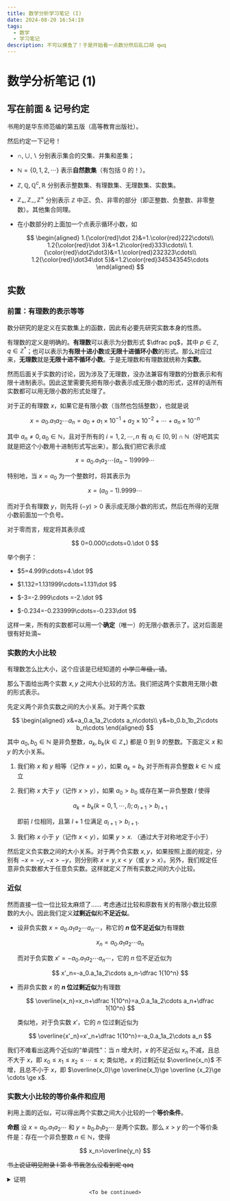 ```yaml
---
title: 数学分析学习笔记 (I)
date: 2024-08-20 16:54:19
tags:
  - 数学
  - 学习笔记
description: 不可以摸鱼了！于是开始看一点数分然后乱口胡 qwq
---
```


# 数学分析笔记 (1)


## 写在前面 & 记号约定

书用的是华东师范编的第五版（高等教育出版社）。

然后约定一下记号！

- $\cap,\cup,\backslash$ 分别表示集合的交集、并集和差集；

- $\mathbb N=\{0,1,2,\cdots\}$ 表示**自然数集**（有包括 $0$ 的！）。

- $\mathbb Z,\mathbb Q,\mathbb Q^c,\mathbb R$ 分别表示整数集、有理数集、无理数集、实数集。

- $\mathbb Z_+,\mathbb Z_-,\mathbb Z^\times$ 分别表示 $\mathbb Z$ 中正、负、非零的部分（即正整数、负整数、非零整数）。其他集合同理。

- 在小数部分的上面加一个点表示循环小数，如
  
  $$
  \begin{aligned}
  1.{\color{red}\dot 2}&=1.\color{red}222\cdots\\
  1.2{\color{red}\dot 3}&=1.2\color{red}333\cdots\\
  1.{\color{red}\dot2\dot3}&=1.\color{red}232323\cdots\\
  1.2{\color{red}\dot34\dot 5}&=1.2\color{red}345343545\cdots
  \end{aligned}
  $$

## 实数

### 前置：有理数的表示等等

数分研究的是定义在实数集上的函数，因此有必要先研究实数本身的性质。

有理数的定义是明确的。**有理数**可以表示为分数形式 $\dfrac pq$，其中 $p\in \mathbb Z,q\in \mathbb Z^*$；也可以表示为**有限十进小数**或**无限十进循环小数**的形式。那么对应过来，**无理数**就是**无限十进不循环小数**。于是无理数和有理数就统称为**实数**。

然而后面关于实数的讨论，因为涉及了无理数，没办法兼容有理数的分数表示和有限十进制表示。因此这里需要先把有限小数表示成无限小数的形式，这样的话所有实数都可以用无限小数的形式处理了。

对于正的有理数 $x$，如果它是有限小数（当然也包括整数），也就是说

$$
x=a_0.a_1a_2\cdots a_n=a_0+a_1\times 10^{-1}+a_2\times 10^{-2}+\cdots+a_n\times 10^{-n}
$$

其中 $a_n\neq 0,a_0\in \mathbb N$，且对于所有的 $i=1,2,\cdots,n$ 有 $a_i\in[0,9]\cap\mathbb N$（好吧其实就是把这个小数用十进制形式写出来）。那么我们把它表示成

$$
x=a_0.a_1a_2\cdots (a_n-1)9999\cdots
$$

特别地，当 $x=a_0$ 为一个整数时，将其表示为

$$
x=(a_0-1).9999\cdots
$$

而对于负有理数 $y$，则先将 $(-y)>0$ 表示成无限小数的形式，然后在所得的无限小数前面加一个负号。

对于零而言，规定将其表示成

$$
0=0.000\cdots=0.\dot 0
$$

举个例子：

- $5=4.999\cdots=4.\dot 9$

- $1.132=1.131999\cdots=1.131\dot 9$

- $-3=-2.999\cdots =-2.\dot 9$

- $-0.234=-0.233999\cdots=-0.233\dot 9$

这样一来，所有的实数都可以用一个**确定**（唯一）的无限小数表示了。这对后面是很有好处滴\~

### 实数的大小比较

有理数怎么比大小，这个应该是已经知道的 ~~小学二年级，请~~。

那么下面给出两个实数 $x,y$ 之间大小比较的方法。我们把这两个实数用无限小数的形式表示。

先定义两个非负实数之间的大小关系。对于两个实数

$$
\begin{aligned}
x&=a_0.a_1a_2\cdots a_n\cdots\\
y&=b_0.b_1b_2\cdots b_n\cdots
\end{aligned}
$$

其中 $a_0,b_0\in\mathbb N$ 是非负整数，$a_k,b_k(k\in\mathbb Z_+)$ 都是 $0$ 到 $9$ 的整数。下面定义 $x$ 和 $y$ 的大小关系。

1. 我们称 $x$ 和 $y$ 相等（记作 $x=y$），如果 $a_k=b_k$ 对于所有非负整数 $k\in\mathbb N$ 成立

2. 我们称 $x$ 大于 $y$（记作 $x>y$），如果 $a_0>b_0$ 或存在某一非负整数 $l$ 使得
   
   $$
   a_k=b_k(k=0,1,\cdots,l);a_{l+1}>b_{l+1}
   $$
   
   即前 $l$ 位相同，且第 $l+1$ 位满足 $a_{l+1}>b_{l+1}$.

3. 我们称 $x$ 小于 $y$（记作 $x<y$），如果 $y>x$. （通过大于对称地定于小于）

然后定义负实数之间的大小关系。对于两个负实数 $x,y$，如果按照上面的规定，分别有 $-x=-y,-x>-y$，则分别称 $x=y,x<y$（或 $y>x$）。另外，我们规定任意非负实数都大于任意负实数。这样就定义了所有实数之间的大小比较。

### 近似

然而直接一位一位比较太麻烦了…… 考虑通过比较和原数有关的有限小数比较原数的大小。因此我们定义**过剩近似**和**不足近似**。

- 设非负实数 $x=a_0.a_1a_2\cdots a_n\cdots$，称它的 **$n$ 位不足近似**为有理数
  
  $$
  x_n=a_0.a_1a_2\cdots a_n
  $$
  
  而对于负实数 $x'=-a_0.a_1a_2\cdots a_n\cdots$，它的 $n$ 位不足近似为
  
  $$
  x'_n=-a_0.a_1a_2\cdots a_n-\dfrac 1{10^n}
  $$

- 而非负实数 $x$ 的 **$n$ 位过剩近似**为有理数
  
  $$
  \overline{x_n}=x_n+\dfrac 1{10^n}=a_0.a_1a_2\cdots a_n+\dfrac 1{10^n}
  $$

  类似地，对于负实数 $x'$，它的 $n$ 位过剩近似为

  $$
  \overline{x'_n}=x'_n+\dfrac 1{10^n}=-a_0.a_1a_2\cdots a_n
  $$

我们不难看出这两个近似的“单调性”：当 $n$ 增大时，$x$ 的不足近似 $x_n$ 不减，且总不大于 $x$，即 $x_0\le x_1 \le x_2 \le \cdots\le x$; 类似地，$x$ 的过剩近似 $\overline{x_n}$ 不增，且总不小于 $x$，即 $\overline{x_0}\ge \overline{x_1}\ge \overline {x_2}\ge \cdots \ge x$.

### 实数大小比较的等价条件和应用

利用上面的近似，可以得出两个实数之间大小比较的一个**等价条件**。

**命题** 设 $x=a_0.a_1a_2\cdots$ 和 $y=b_0.b_1b_2\cdots$ 是两个实数。那么 $x>y$ 的一个等价条件是：存在一个非负整数 $n\in\mathbb N$，使得

$$
x_n>\overline{y_n}
$$

~~书上说证明见附录 I 第 8 节我怎么没看到呢 qaq~~

<details>
<summary>证明</summary>

考虑分两部分证。

$\implies$: 讨论 $x,y$ 的正负性。

若它们都是非负实数，根据大于的定义，存在 $n\in\mathbb N$ 使得

$$
a_i=b_i(i=0,1,\cdots,k-1),a_k>b_k
$$

因此，取 $n=k+1$，则有

$$
\begin{aligned}
x_n&=a_0.a_1a_2\cdots a_ka_{k+1}\\
\overline{y_n}&=b_0.b_1b_2\cdots b_kb_{k+1}+\dfrac 1{10^{k+1}}
\end{aligned}
$$

两式相减，得到

$$
\begin{aligned}
x_n-\overline{y_n}&=\quad a_k\times10^{-k}+a_{k+1}\times 10^{-k-1}\\
&\quad-b_k\times 10^{-k}-b_{k+1}\times 10^{-k-1}-10^{-k-1}\\
&=(a_k-b_k)\times 10^{-k}+(a_{k+1}-b_{k+1}-1)\times 10^{-k-1}
\end{aligned}
$$

由于 $a_k>b_k\implies a_k\ge b_k+1$（注意 $a_i,b_i\in \mathbb N$），且 $a_{k+1}\ge 0,b_{k+1}\le 9$，得到

$$
x_n-\overline{y_n}\ge 10^{-k}+10\times 10^{-k-1}=0
$$

取等号当且仅当 $a_k=b_k+1,a_{k+1}=0,b_{k+1}=9$. 接下来证明这种情况能够回归到其他普通的、已经证明了的状态。

根据上面将有限小数表示为无限小数的规则，一定能找到一个数 $n'>k+1$ 使得 $a_{n'}\ne 0$（此时两个数可以理解为 $x=a_0.a_1a_2\cdots a_k0\cdots 0a_{n'}\cdots, y=b_0.b_1b_2\cdots b_k9\cdots b_{n'-1}b_{n'}\cdots$）。那么现在令 $n=n'$ 就有

$$
\begin{aligned}
x_{n'}>x_n
\end{aligned}
$$

$\impliedby$: 根据上面近似的“单调性”，有

$$
x\ge x_n>\overline{y_n}\ge y
$$

即 $x>y$.

</details>

$$
\texttt{<To be continued>}
$$
